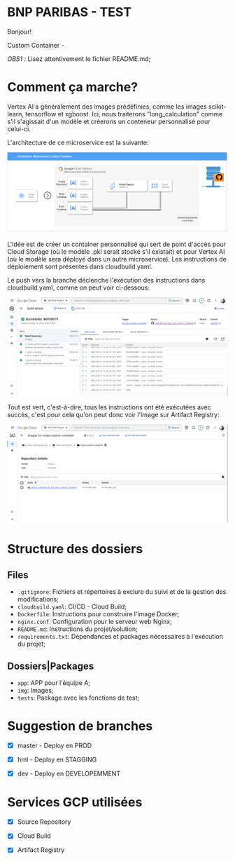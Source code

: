 # BNP PARIBAS - TEST
Bonjour!

Custom Container -

*OBS1 :* Lisez attentivement le fichier README.md;

<h1>Comment ça marche?</h1>

Vertex AI a généralement des images prédéfinies, comme les images scikit-learn, tensorflow et xgboost. Ici, nous traiterons "long_calculation" comme s'il s'agissait d'un modèle et créerons un conteneur personnalisé pour celui-ci.

L'architecture de ce microservice est la suivante: 

<div align="center">
  <img src="img/custom_container_arch.png">
</div>

L'idée est de créer un container personnalisé qui sert de point d'accès pour Cloud Storage (où le modèle .pkl serait stocké s'il existait) et pour Vertex AI (où le modèle sera déployé dans un autre microservice). Les instructions de déploiement sont présentes dans cloudbuild.yaml. 

Le push vers la branche déclenche l'exécution des instructions dans cloudbuild.yaml, comme on peut voir ci-dessous: 

<div align="center">
  <img src="img/cloud_build.png">
</div>

Tout est vert, c'est-à-dire, tous les instructions ont été exécutées avec succès, c'est pour cela qu'on peut donc voir l'image sur Artifact Registry: 

<div align="center">
  <img src="img/artifact_registry.png">
</div>


<h1>Structure des dossiers</h1>

<h2>Files</h2>

- `.gitignore`: Fichiers et répertoires à exclure du suivi et de la gestion des modifications;
- `cloudbuild.yaml`: CI/CD - Cloud Build;
- `Dockerfile`: Instructions pour construire l'image Docker;
- `nginx.conf`: Configuration pour le serveur web Nginx;
- `README.md`: Instructions du projet/solution;
- `requirements.txt`: Dépendances et packages nécessaires à l'exécution du projet;


<h2>Dossiers|Packages</h2>

- `app`: APP pour l'équipe A;
- `img`: Images;
- `tests`: Package avec les fonctions de test;


<h1>Suggestion de branches</h1>

- [x] master - Deploy en PROD
- [x] hml    - Deploy en STAGGING
- [x] dev    - Deploy en DEVELOPEMMENT


<h1>Services GCP utilisées</h1>

- [x] Source Repository 
- [x] Cloud Build
- [x] Artifact Registry

